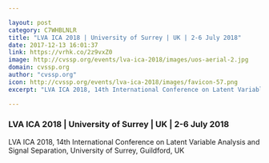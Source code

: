 ```yaml
---

layout: post
category: C7WHBLNLR
title: "LVA ICA 2018 | University of Surrey | UK | 2-6 July 2018"
date: 2017-12-13 16:01:37
link: https://vrhk.co/2z9vxZ0
image: http://cvssp.org/events/lva-ica-2018/images/uos-aerial-2.jpg
domain: cvssp.org
author: "cvssp.org"
icon: http://cvssp.org/events/lva-ica-2018/images/favicon-57.png
excerpt: "LVA ICA 2018, 14th International Conference on Latent Variable Analysis and Signal Separation, University of Surrey, Guildford, UK"

---
```


### LVA ICA 2018 | University of Surrey | UK | 2-6 July 2018

LVA ICA 2018, 14th International Conference on Latent Variable Analysis and Signal Separation, University of Surrey, Guildford, UK